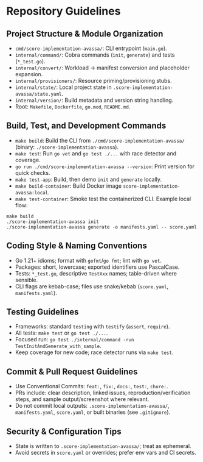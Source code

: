 # Repository Guidelines

## Project Structure & Module Organization
- `cmd/score-implementation-avassa/`: CLI entrypoint (`main.go`).
- `internal/command/`: Cobra commands (`init`, `generate`) and tests (`*_test.go`).
- `internal/convert/`: Workload → manifest conversion and placeholder expansion.
- `internal/provisioners/`: Resource priming/provisioning stubs.
- `internal/state/`: Local project state in `.score-implementation-avassa/state.yaml`.
- `internal/version/`: Build metadata and version string handling.
- Root: `Makefile`, `Dockerfile`, `go.mod`, `README.md`.

## Build, Test, and Development Commands
- `make build`: Build the CLI from `./cmd/score-implementation-avassa/` (binary: `./score-implementation-avassa`).
- `make test`: Run `go vet` and `go test ./...` with race detector and coverage.
- `go run ./cmd/score-implementation-avassa --version`: Print version for quick checks.
- `make test-app`: Build, then demo `init` and `generate` locally.
- `make build-container`: Build Docker image `score-implementation-avassa:local`.
- `make test-container`: Smoke test the containerized CLI.
Example local flow:
```
make build
./score-implementation-avassa init
./score-implementation-avassa generate -o manifests.yaml -- score.yaml
```

## Coding Style & Naming Conventions
- Go 1.21+ idioms; format with `gofmt`/`go fmt`; lint with `go vet`.
- Packages: short, lowercase; exported identifiers use PascalCase.
- Tests: `*_test.go`, descriptive `TestXxx` names; table-driven where sensible.
- CLI flags are kebab-case; files use snake/kebab (`score.yaml`, `manifests.yaml`).

## Testing Guidelines
- Frameworks: standard `testing` with `testify` (`assert`, `require`).
- All tests: `make test` or `go test ./...`.
- Focused run: `go test ./internal/command -run TestInitAndGenerate_with_sample`.
- Keep coverage for new code; race detector runs via `make test`.

## Commit & Pull Request Guidelines
- Use Conventional Commits: `feat:`, `fix:`, `docs:`, `test:`, `chore:`.
- PRs include: clear description, linked issues, reproduction/verification steps, and sample output/screenshot where relevant.
- Do not commit local outputs: `.score-implementation-avassa/`, `manifests.yaml`, `score.yaml`, or built binaries (see `.gitignore`).

## Security & Configuration Tips
- State is written to `.score-implementation-avassa/`; treat as ephemeral.
- Avoid secrets in `score.yaml` or overrides; prefer env vars and CI secrets.
